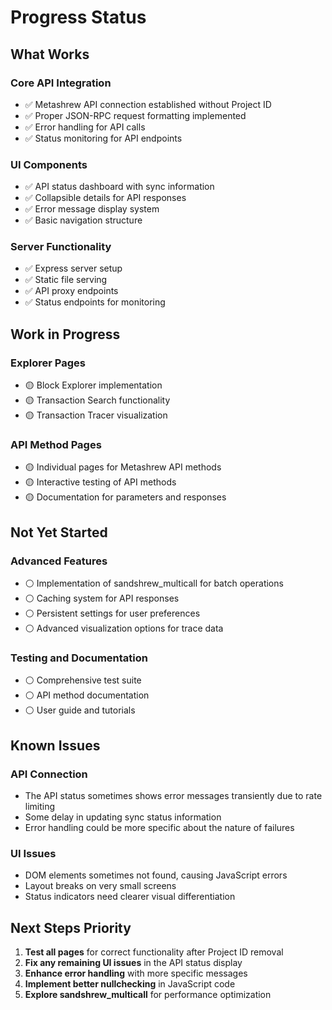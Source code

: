 # Progress Status

## What Works

### Core API Integration
- ✅ Metashrew API connection established without Project ID
- ✅ Proper JSON-RPC request formatting implemented
- ✅ Error handling for API calls
- ✅ Status monitoring for API endpoints

### UI Components
- ✅ API status dashboard with sync information
- ✅ Collapsible details for API responses
- ✅ Error message display system
- ✅ Basic navigation structure

### Server Functionality
- ✅ Express server setup
- ✅ Static file serving
- ✅ API proxy endpoints
- ✅ Status endpoints for monitoring

## Work in Progress

### Explorer Pages
- 🟡 Block Explorer implementation
- 🟡 Transaction Search functionality
- 🟡 Transaction Tracer visualization

### API Method Pages
- 🟡 Individual pages for Metashrew API methods
- 🟡 Interactive testing of API methods
- 🟡 Documentation for parameters and responses

## Not Yet Started

### Advanced Features
- ⚪ Implementation of sandshrew_multicall for batch operations
- ⚪ Caching system for API responses
- ⚪ Persistent settings for user preferences
- ⚪ Advanced visualization options for trace data

### Testing and Documentation
- ⚪ Comprehensive test suite
- ⚪ API method documentation
- ⚪ User guide and tutorials

## Known Issues

### API Connection
- The API status sometimes shows error messages transiently due to rate limiting
- Some delay in updating sync status information
- Error handling could be more specific about the nature of failures

### UI Issues
- DOM elements sometimes not found, causing JavaScript errors
- Layout breaks on very small screens
- Status indicators need clearer visual differentiation

## Next Steps Priority

1. **Test all pages** for correct functionality after Project ID removal
2. **Fix any remaining UI issues** in the API status display
3. **Enhance error handling** with more specific messages
4. **Implement better nullchecking** in JavaScript code
5. **Explore sandshrew_multicall** for performance optimization
